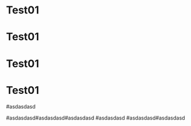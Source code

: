# Test01
# Test01
# Test01
# Test01
#asdasdasd


#asdasdasd#asdasdasd#asdasdasd
#asdasdasd
#asdasdasd#asdasdasd
